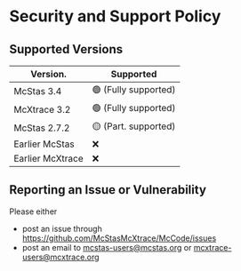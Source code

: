 # Security and Support Policy

## Supported Versions


| Version.         | Supported                        |
| ---------------- | -------------------------------- |
| McStas 3.4       | :green_circle: (Fully supported) |
| McXtrace 3.2     | :green_circle: (Fully supported) |
| McStas 2.7.2   | :yellow_circle: (Part. supported)|
| Earlier McStas   | :x:                              |
| Earlier McXtrace | :x:                              |

## Reporting an Issue or Vulnerability

Please either
* post an issue through https://github.com/McStasMcXtrace/McCode/issues
* post an email to mcstas-users@mcstas.org or mcxtrace-users@mcxtrace.org
